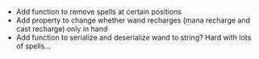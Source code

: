 - Add function to remove spells at certain positions
- Add property to change whether wand recharges (mana recharge and cast recharge) only in hand
- Add function to serialize and deserialize wand to string? Hard with lots of spells...